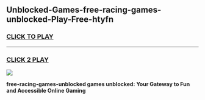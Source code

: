 
## Unblocked-Games-free-racing-games-unblocked-Play-Free-htyfn
<h3>
<a href="https://premium76.site?title=free-racing-games-unblocked&ref=22A">CLICK TO PLAY</a></h3>
<hr>

<h3>
<a href="https://premium76.site?title=free-racing-games-unblocked&ref=22A">CLICK 2 PLAY</a>
  
</h3>

<a href="https://premium76.site?title=free-racing-games-unblocked&ref=22A"><img src="https://clearcache.store/games.png"></a>


**free-racing-games-unblocked games unblocked: Your Gateway to Fun and Accessible Online Gaming**
